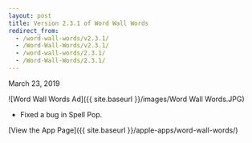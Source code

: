 ```yaml
---
layout: post
title: Version 2.3.1 of Word Wall Words
redirect_from:
  - /word-wall-words/v2.3.1/
  - /Word-Wall-Words/v2.3.1/
  - /word-wall-words/2.3.1/
  - /Word-Wall-Words/2.3.1/
---
```


March 23, 2019

![Word Wall Words Ad]({{ site.baseurl }}/images/Word Wall Words.JPG)

- Fixed a bug in Spell Pop.

[View the App Page]({{ site.baseurl }}/apple-apps/word-wall-words/)

